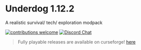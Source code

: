 # Underdog 1.12.2
A realistic survival/  tech/ exploration modpack

[![contributions welcome](https://img.shields.io/badge/contributions-welcome-brightgreen.svg?style=flat)](https://github.com/dwyl/esta/issues)
[![Discord Chat](https://img.shields.io/discord/308323056592486420.svg)](https://discord.gg/Bz2eyPGA)  

> Fully playable releases are available on curseforge!
> [here](https://www.curseforge.com/minecraft/modpacks/underdog)
